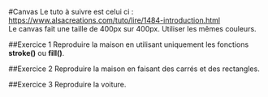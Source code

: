 #Canvas
Le tuto à suivre est celui ci : https://www.alsacreations.com/tuto/lire/1484-introduction.html  
Le canvas fait une taille de 400px sur 400px. Utiliser les mêmes couleurs.

##Exercice 1
Reproduire la maison en utilisant uniquement les fonctions **stroke()** ou **fill()**.

##Exercice 2
Reproduire la maison en faisant des carrés et des rectangles.

##Exercice 3
Reproduire la voiture.
